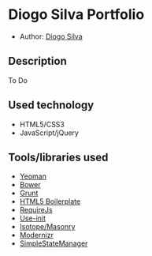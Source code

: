 # Diogo Silva Portfolio

* Author: [Diogo Silva](https://github.com/diogomiguel)

## Description

To Do

## Used technology

- HTML5/CSS3
- JavaScript/jQuery

## Tools/libraries used

- [Yeoman](http://yeoman.io/)
- [Bower](https://github.com/use-init/init)
- [Grunt](http://gruntjs.com/)
- [HTML5 Boilerplate](http://html5boilerplate.com/)
- [RequireJs](http://requirejs.org/)
- [Use-init](https://github.com/use-init/init)
- [Isotope/Masonry](http://isotope.metafizzy.co/)
- [Modernizr](http://modernizr.com/)
- [SimpleStateManager](https://github.com/SimpleStateManager/SimpleStateManager)